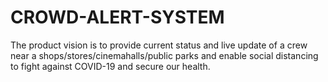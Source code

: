 # CROWD-ALERT-SYSTEM
The product vision is to provide current status and live update of a crew near a shops/stores/cinemahalls/public parks and enable social distancing to fight against COVID-19 and secure our health.
